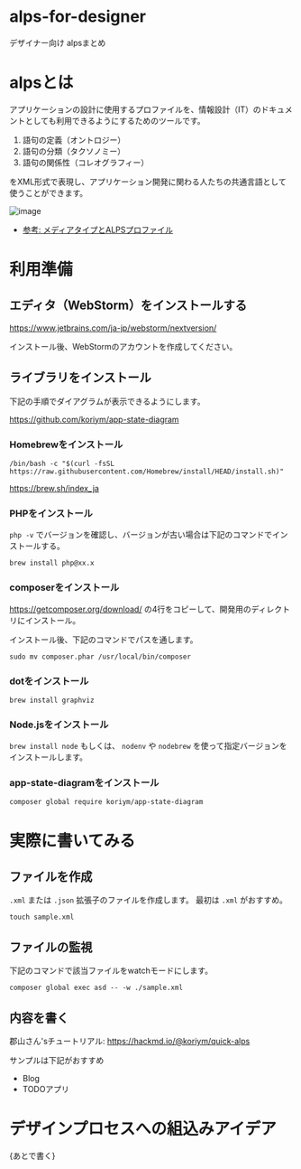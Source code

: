 # alps-for-designer

デザイナー向け alpsまとめ

# alpsとは

アプリケーションの設計に使用するプロファイルを、情報設計（IT）のドキュメントとしても利用できるようにするためのツールです。

1. 語句の定義（オントロジー）
2. 語句の分類（タクソノミー）
3. 語句の関係性（コレオグラフィー）

をXML形式で表現し、アプリケーション開発に関わる人たちの共通言語として使うことができます。

![image](https://user-images.githubusercontent.com/18522005/128454657-4ec0f6dc-adfc-43d1-803f-7045a4b905e6.png)

- [参考: メディアタイプとALPSプロファイル](https://qiita.com/koriym/items/2e928efb2167d559052e)

# 利用準備

## エディタ（WebStorm）をインストールする

https://www.jetbrains.com/ja-jp/webstorm/nextversion/

インストール後、WebStormのアカウントを作成してください。

## ライブラリをインストール

下記の手順でダイアグラムが表示できるようにします。

https://github.com/koriym/app-state-diagram

### Homebrewをインストール

```
/bin/bash -c "$(curl -fsSL https://raw.githubusercontent.com/Homebrew/install/HEAD/install.sh)"
```

https://brew.sh/index_ja

### PHPをインストール

`php -v` でバージョンを確認し、バージョンが古い場合は下記のコマンドでインストールする。

```
brew install php@xx.x
```

### composerをインストール

https://getcomposer.org/download/ の4行をコピーして、開発用のディレクトリにインストール。

インストール後、下記のコマンドでパスを通します。

```
sudo mv composer.phar /usr/local/bin/composer
```

### dotをインストール

```
brew install graphviz
```

### Node.jsをインストール

`brew install node` もしくは、 `nodenv` や `nodebrew` を使って指定バージョンをインストールします。

### app-state-diagramをインストール

```
composer global require koriym/app-state-diagram
```

# 実際に書いてみる

## ファイルを作成

`.xml` または `.json` 拡張子のファイルを作成します。 最初は `.xml` がおすすめ。

```
touch sample.xml
```

## ファイルの監視

下記のコマンドで該当ファイルをwatchモードにします。

```
composer global exec asd -- -w ./sample.xml
```

## 内容を書く

郡山さん'sチュートリアル: https://hackmd.io/@koriym/quick-alps

サンプルは下記がおすすめ

- Blog
- TODOアプリ

# デザインプロセスへの組込みアイデア

{あとで書く}

